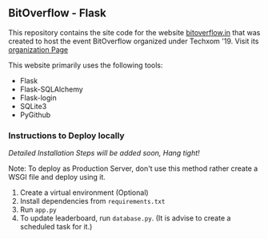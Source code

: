 ## BitOverflow - Flask

This repository contains the site code for the website [bitoverflow.in](https://bitoverflow.in) that was created to host the event BitOverflow organized under Techxom '19. Visit its [organization Page](https://github.com/bitoverflow-in/)

This website primarily uses the following tools:
* Flask
* Flask-SQLAlchemy
* Flask-login
* SQLite3
* PyGithub

### Instructions to Deploy locally

*Detailed Installation Steps will be added soon, Hang tight!*

Note: To deploy as Production Server, don't use this method rather create a WSGI file and deploy using it.

1. Create a virtual environment (Optional)
1. Install dependencies from `requirements.txt`
1. Run `app.py`
1. To update leaderboard, run `database.py`. (It is advise to create a scheduled task for it.) 
